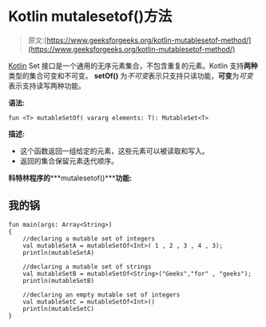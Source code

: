 # Kotlin mutalesetof()方法

> 原文:[https://www.geeksforgeeks.org/kotlin-mutablesetof-method/](https://www.geeksforgeeks.org/kotlin-mutablesetof-method/)

[Kotlin](https://www.geeksforgeeks.org/introduction-to-kotlin/) Set 接口是一个通用的无序元素集合，不包含重复的元素。Kotlin 支持**两种**类型的集合可变和不可变。
**setOf()** 为*不可变*表示只支持只读功能，**可变**为*可变*表示支持读写两种功能。

**语法:**

```
fun <T> mutableSetOf( vararg elements: T): MutableSet<T>
```

**描述:**

*   这个函数返回一组给定的元素，这些元素可以被读取和写入。
*   返回的集合保留元素迭代顺序。

**科特林程序的*****mutalesetof()*****功能:**

## 我的锅

```
fun main(args: Array<String>)
{
    //declaring a mutable set of integers
    val mutableSetA = mutableSetOf<Int>( 1 , 2 , 3 , 4 , 3);
    println(mutableSetA)

    //declaring a mutable set of strings
    val mutableSetB = mutableSetOf<String>("Geeks","for" , "geeks");
    println(mutableSetB)

    //declaring an empty mutable set of integers
    val mutableSetC = mutableSetOf<Int>()
    println(mutableSetC)
}
```